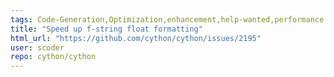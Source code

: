 ```yaml
---
tags: Code-Generation,Optimization,enhancement,help-wanted,performance
title: "Speed up f-string float formatting"
html_url: "https://github.com/cython/cython/issues/2195"
user: scoder
repo: cython/cython
---
```


